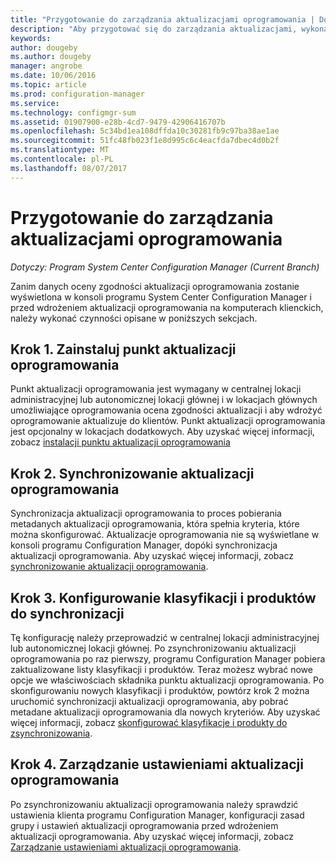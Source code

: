 ```yaml
---
title: "Przygotowanie do zarządzania aktualizacjami oprogramowania | Dokumentacja firmy Microsoft"
description: "Aby przygotować się do zarządzania aktualizacjami, wykonania tych zadań do wyświetlenia danych oceny zgodności w konsoli programu System Center Configuration Manager."
keywords: 
author: dougeby
ms.author: dougeby
manager: angrobe
ms.date: 10/06/2016
ms.topic: article
ms.prod: configuration-manager
ms.service: 
ms.technology: configmgr-sum
ms.assetid: 01907900-e28b-4cd7-9479-42906416707b
ms.openlocfilehash: 5c34bd1ea108dffda10c30281fb9c97ba38ae1ae
ms.sourcegitcommit: 51fc48fb023f1e8d995c6c4eacfda7dbec4d0b2f
ms.translationtype: MT
ms.contentlocale: pl-PL
ms.lasthandoff: 08/07/2017
---
```

# <a name="prepare-for-software-updates-management"></a>Przygotowanie do zarządzania aktualizacjami oprogramowania

*Dotyczy: Program System Center Configuration Manager (Current Branch)*

Zanim danych oceny zgodności aktualizacji oprogramowania zostanie wyświetlona w konsoli programu System Center Configuration Manager i przed wdrożeniem aktualizacji oprogramowania na komputerach klienckich, należy wykonać czynności opisane w poniższych sekcjach.

## <a name="step-1-install-a-software-update-point"></a>Krok 1. Zainstaluj punkt aktualizacji oprogramowania  
Punkt aktualizacji oprogramowania jest wymagany w centralnej lokacji administracyjnej lub autonomicznej lokacji głównej i w lokacjach głównych umożliwiające oprogramowania ocena zgodności aktualizacji i aby wdrożyć oprogramowanie aktualizuje do klientów. Punkt aktualizacji oprogramowania jest opcjonalny w lokacjach dodatkowych. Aby uzyskać więcej informacji, zobacz [instalacji punktu aktualizacji oprogramowania](install-a-software-update-point.md)  

## <a name="step-2-synchronize-software-updates"></a>Krok 2. Synchronizowanie aktualizacji oprogramowania
Synchronizacja aktualizacji oprogramowania to proces pobierania metadanych aktualizacji oprogramowania, która spełnia kryteria, które można skonfigurować. Aktualizacje oprogramowania nie są wyświetlane w konsoli programu Configuration Manager, dopóki synchronizacja aktualizacji oprogramowania. Aby uzyskać więcej informacji, zobacz [synchronizowanie aktualizacji oprogramowania](synchronize-software-updates.md).   

## <a name="step-3-configure-classifications-and-products-to-synchronize"></a>Krok 3. Konfigurowanie klasyfikacji i produktów do synchronizacji
Tę konfigurację należy przeprowadzić w centralnej lokacji administracyjnej lub autonomicznej lokacji głównej. Po zsynchronizowaniu aktualizacji oprogramowania po raz pierwszy, programu Configuration Manager pobiera zaktualizowane listy klasyfikacji i produktów. Teraz możesz wybrać nowe opcje we właściwościach składnika punktu aktualizacji oprogramowania. Po skonfigurowaniu nowych klasyfikacji i produktów, powtórz krok 2 można uruchomić synchronizacji aktualizacji oprogramowania, aby pobrać metadane aktualizacji oprogramowania dla nowych kryteriów. Aby uzyskać więcej informacji, zobacz [skonfigurować klasyfikacje i produkty do zsynchronizowania](configure-classifications-and-products.md).

## <a name="step-4-manage-settings-for-software-updates"></a>Krok 4. Zarządzanie ustawieniami aktualizacji oprogramowania
Po zsynchronizowaniu aktualizacji oprogramowania należy sprawdzić ustawienia klienta programu Configuration Manager, konfiguracji zasad grupy i ustawień aktualizacji oprogramowania przed wdrożeniem aktualizacji oprogramowania. Aby uzyskać więcej informacji, zobacz [Zarządzanie ustawieniami aktualizacji oprogramowania](manage-settings-for-software-updates.md).
